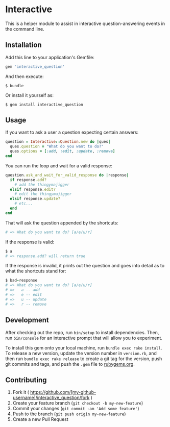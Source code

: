 # Interactive
This is a helper module to assist in interactive question-answering events in the command line.

## Installation

Add this line to your application's Gemfile:

```ruby
gem 'interactive_question'
```

And then execute:

    $ bundle

Or install it yourself as:

    $ gem install interactive_question

## Usage

If you want to ask a user a question expecting certain answers:

```ruby
question = Interactive::Question.new do |ques|
  ques.question = "What do you want to do?"
  ques.options = [:add, :edit, :update, :remove]
end
```

You can run the loop and wait for a valid response:

```ruby
question.ask_and_wait_for_valid_response do |response|
  if response.add?
    # add the thingymajigger
  elsif response.edit?
    # edit the thingymajigger
  elsif response.update?
    # etc...
  end
end
```

That will ask the question appended by the shortcuts:

```ruby
# => What do you want to do? [a/e/u/r]
```

If the response is valid:

```ruby
$ a
# => response.add? will return true
```

If the response is invalid, it prints out the question and goes into detail as
to what the shortcuts stand for:

```ruby
$ bad-response
# => What do you want to do? [a/e/u/r]
# =>   a -- add
# =>   e -- edit
# =>   u -- update
# =>   r -- remove
```

## Development

After checking out the repo, run `bin/setup` to install dependencies. Then, run `bin/console` for an interactive prompt that will allow you to experiment.

To install this gem onto your local machine, run `bundle exec rake install`. To release a new version, update the version number in `version.rb`, and then run `bundle exec rake release` to create a git tag for the version, push git commits and tags, and push the `.gem` file to [rubygems.org](https://rubygems.org).

## Contributing

1. Fork it ( https://github.com/[my-github-username]/interactive_question/fork )
2. Create your feature branch (`git checkout -b my-new-feature`)
3. Commit your changes (`git commit -am 'Add some feature'`)
4. Push to the branch (`git push origin my-new-feature`)
5. Create a new Pull Request
